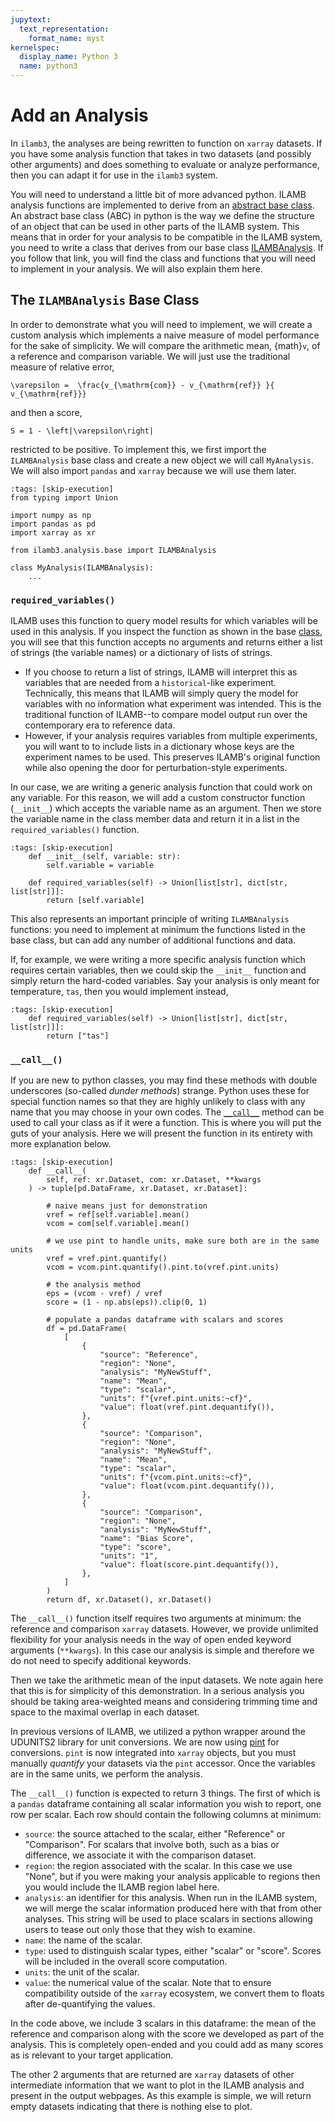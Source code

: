```yaml
---
jupytext:
  text_representation:
    format_name: myst
kernelspec:
  display_name: Python 3
  name: python3
---
```


# Add an Analysis

In `ilamb3`, the analyses are being rewritten to function on `xarray` datasets. If you have some analysis function that takes in two datasets (and possibly other arguments) and does something to evaluate or analyze performance, then you can adapt it for use in the `ilamb3` system.

You will need to understand a little bit of more advanced python. ILAMB analysis functions are implemented to derive from an [abstract base class](https://docs.python.org/3/glossary.html#term-abstract-base-class). An abstract base class (ABC) in python is the way we define the structure of an object that can be used in other parts of the ILAMB system. This means that in order for your analysis to be compatible in the ILAMB system, you need to write a class that derives from our base class [ILAMBAnalysis](https://github.com/rubisco-sfa/ilamb3/blob/main/ilamb3/analysis/base.py). If you follow that link, you will find the class and functions that you will need to implement in your analysis. We will also explain them here.

## The `ILAMBAnalysis` Base Class

In order to demonstrate what you will need to implement, we will create a custom analysis which implements a naive measure of model performance for the sake of simplicity. We will compare the arithmetic mean, {math}`v`, of a reference and comparison variable. We will just use the traditional measure of relative error,

```{math}
\varepsilon =  \frac{v_{\mathrm{com}} - v_{\mathrm{ref}} }{ v_{\mathrm{ref}}}
```

and then a score,

```{math}
S = 1 - \left|\varepsilon\right|
```

restricted to be positive. To implement this, we first import the `ILAMBAnalysis` base class and create a new object we will call `MyAnalysis`. We will also import `pandas` and `xarray` because we will use them later.

```{code-cell}
:tags: [skip-execution]
from typing import Union

import numpy as np
import pandas as pd
import xarray as xr

from ilamb3.analysis.base import ILAMBAnalysis

class MyAnalysis(ILAMBAnalysis):
    ...
```

### `required_variables()`

ILAMB uses this function to query model results for which variables will be used in this analysis. If you inspect the function as shown in the base [class](https://github.com/rubisco-sfa/ilamb3/blob/main/ilamb3/analysis/base.py#L19), you will see that this function accepts no arguments and returns either a list of strings (the variable names) or a dictionary of lists of strings.

- If you choose to return a list of strings, ILAMB will interpret this as variables that are needed from a `historical`-like experiment. Technically, this means that ILAMB will simply query the model for variables with no information what experiment was intended. This is the traditional function of ILAMB--to compare model output run over the contemporary era to reference data.
- However, if your analysis requires variables from multiple experiments, you will want to to include lists in a dictionary whose keys are the experiment names to be used. This preserves ILAMB's original function while also opening the door for perturbation-style experiments.

In our case, we are writing a generic analysis function that could work on any variable. For this reason, we will add a custom constructor function (`__init__`) which accepts the variable name as an argument. Then we store the variable name in the class member data and return it in a list in the `required_variables()` function.

```{code-cell}
:tags: [skip-execution]
    def __init__(self, variable: str):
        self.variable = variable

    def required_variables(self) -> Union[list[str], dict[str, list[str]]]:
        return [self.variable]
```

This also represents an important principle of writing `ILAMBAnalysis` functions: you need to implement at minimum the functions listed in the base class, but can add any number of additional functions and data.

If, for example, we were writing a more specific analysis function which requires certain variables, then we could skip the `__init__` function and simply return the hard-coded variables. Say your analysis is only meant for temperature, `tas`, then you would implement instead,

```{code-cell}
:tags: [skip-execution]
    def required_variables(self) -> Union[list[str], dict[str, list[str]]]:
        return ["tas"]
```

### `__call__()`

If you are new to python classes, you may find these methods with double underscores (so-called *dunder methods*) strange. Python uses these for special function names so that they are highly unlikely to class with any name that you may choose in your own codes. The [`__call__`](https://www.geeksforgeeks.org/__call__-in-python/) method can be used to call your class as if it were a function. This is where you will put the guts of your analysis. Here we will present the function in its entirety with more explanation below.

```{code-cell}
:tags: [skip-execution]
    def __call__(
        self, ref: xr.Dataset, com: xr.Dataset, **kwargs
    ) -> tuple[pd.DataFrame, xr.Dataset, xr.Dataset]:

        # naive means just for demonstration
        vref = ref[self.variable].mean()
        vcom = com[self.variable].mean()

        # we use pint to handle units, make sure both are in the same units
        vref = vref.pint.quantify()
        vcom = vcom.pint.quantify().pint.to(vref.pint.units)

        # the analysis method
        eps = (vcom - vref) / vref
        score = (1 - np.abs(eps)).clip(0, 1)

        # populate a pandas dataframe with scalars and scores
        df = pd.DataFrame(
            [
                {
                    "source": "Reference",
                    "region": "None",
                    "analysis": "MyNewStuff",
                    "name": "Mean",
                    "type": "scalar",
                    "units": f"{vref.pint.units:~cf}",
                    "value": float(vref.pint.dequantify()),
                },
                {
                    "source": "Comparison",
                    "region": "None",
                    "analysis": "MyNewStuff",
                    "name": "Mean",
                    "type": "scalar",
                    "units": f"{vcom.pint.units:~cf}",
                    "value": float(vcom.pint.dequantify()),
                },
                {
                    "source": "Comparison",
                    "region": "None",
                    "analysis": "MyNewStuff",
                    "name": "Bias Score",
                    "type": "score",
                    "units": "1",
                    "value": float(score.pint.dequantify()),
                },
            ]
        )
        return df, xr.Dataset(), xr.Dataset()
```

The `__call__()` function itself requires two arguments at minimum: the reference and comparison `xarray` datasets. However, we provide unlimited flexibility for your analysis needs in the way of open ended keyword arguments (`**kwargs`). In this case our analysis is simple and therefore we do not need to specify additional keywords.

Then we take the arithmetic mean of the input datasets. We note again here that this is for simplicity of this demonstration. In a serious analysis you should be taking area-weighted means and considering trimming time and space to the maximal overlap in each dataset.

In previous versions of ILAMB, we utilized a python wrapper around the UDUNITS2 library for unit conversions. We are now using [pint](https://pint.readthedocs.io/en/stable/) for conversions. `pint` is now integrated into `xarray` objects, but you must manually *quantify* your datasets via the `pint` accessor. Once the variables are in the same units, we perform the analysis.

The `__call__()` function is expected to return 3 things. The first of which is a `pandas` dataframe containing all scalar information you wish to report, one row per scalar. Each row should contain the following columns at minimum:

- `source`: the source attached to the scalar, either "Reference" or "Comparison". For scalars that involve both, such as a bias or difference, we associate it with the comparison dataset.
- `region`: the region associated with the scalar. In this case we use "None", but if you were making your analysis applicable to regions then you would include the ILAMB region label here.
- `analysis`: an identifier for this analysis. When run in the ILAMB system, we will merge the scalar information produced here with that from other analyses. This string will be used to place scalars in sections allowing users to tease out only those that they wish to examine.
- `name`: the name of the scalar.
- `type`: used to distinguish scalar types, either "scalar" or "score". Scores will be included in the overall score computation.
- `units`: the unit of the scalar.
- `value`: the numerical value of the scalar. Note that to ensure compatibility outside of the `xarray` ecosystem, we convert them to floats after de-quantifying the values.

In the code above, we include 3 scalars in this dataframe: the mean of the reference and comparison along with the score we developed as part of the analysis. This is completely open-ended and you could add as many scores as is relevant to your target application.

The other 2 arguments that are returned are `xarray` datasets of other intermediate information that we want to plot in the ILAMB analysis and present in the output webpages. As this example is simple, we will return empty datasets indicating that there is nothing else to plot.
